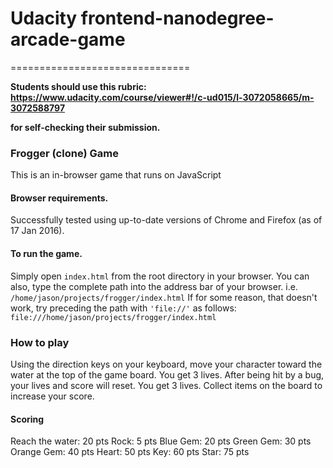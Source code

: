 # Udacity frontend-nanodegree-arcade-game
===============================

**Students should use this rubric: https://www.udacity.com/course/viewer#!/c-ud015/l-3072058665/m-3072588797**

**for self-checking their submission.**


### Frogger (clone) Game

This is an in-browser game that runs on JavaScript

#### Browser requirements.

Successfully tested using up-to-date versions of Chrome and Firefox (as of 17 Jan 2016).

#### To run the game.

Simply open `index.html` from the root directory in your browser.
You can also, type the complete path into the address bar of your browser.
  i.e. `/home/jason/projects/frogger/index.html`
  If for some reason, that doesn't work, try preceding the path with `'file://'` as follows:
    `file:///home/jason/projects/frogger/index.html`

### How to play

Using the direction keys on your keyboard, move your character toward the water at the top
of the game board.  You get 3 lives.  After being hit by a bug, your lives and score will reset.
You get 3 lives.  Collect items on the board to increase your score.

#### Scoring

Reach the water:  20 pts
Rock:             5 pts
Blue Gem:         20 pts
Green Gem:        30 pts
Orange Gem:       40 pts
Heart:            50 pts
Key:              60 pts
Star:             75 pts
